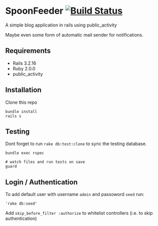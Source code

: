 # SpoonFeeder [![Build Status](https://travis-ci.org/alcesleo/spoonfeeder.png?branch=master)](https://travis-ci.org/alcesleo/spoonfeeder)

A simple blog application in rails using public_activity

Maybe even some form of automatic mail sender for notifications.

## Requirements

- Rails 3.2.16
- Ruby 2.0.0
- public_activity


## Installation

Clone this repo

    bundle install
    rails s

## Testing

Dont forget to run `rake db:test:clone` to sync the testing database.

    bundle exec rspec

    # watch files and run tests on save
    guard


## Login / Authentication

To add default user with username `admin` and passoword `seed` run:

    'rake db:seed'

Add `skip_before_filter :authorize` to whitelist controllers (i.e. to skip authentication)
